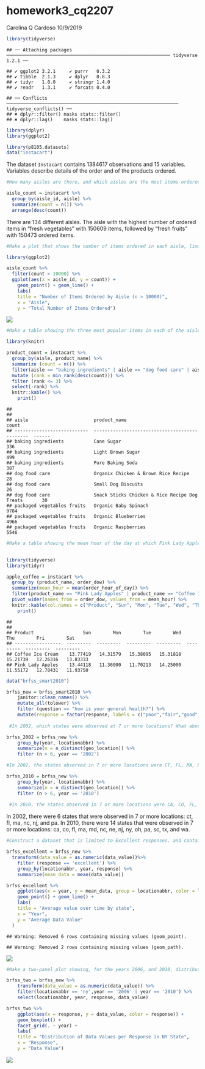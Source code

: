 homework3\_cq2207
================
Carolina Q Cardoso
10/9/2019

``` r
library(tidyverse)
```

    ## ── Attaching packages ──────────────────────────────────────────────────────────── tidyverse 1.2.1 ──

    ## ✔ ggplot2 3.2.1     ✔ purrr   0.3.2
    ## ✔ tibble  2.1.3     ✔ dplyr   0.8.3
    ## ✔ tidyr   1.0.0     ✔ stringr 1.4.0
    ## ✔ readr   1.3.1     ✔ forcats 0.4.0

    ## ── Conflicts ─────────────────────────────────────────────────────────────── tidyverse_conflicts() ──
    ## ✖ dplyr::filter() masks stats::filter()
    ## ✖ dplyr::lag()    masks stats::lag()

``` r
library(dplyr)
library(ggplot2)

library(p8105.datasets)
data("instacart")
```

The dataset `Instacart` contains 1384617 observations and 15 variables.
Variables describe details of the order and of the products
ordered.

``` r
#How many aisles are there, and which aisles are the most items ordered from?

aisle_count = instacart %>%
  group_by(aisle_id, aisle) %>%
  summarize(count = n()) %>%
  arrange(desc(count))
```

There are 134 different aisles. The aisle with the highest number of
ordered items in “fresh vegetables” with 150609 items, followed by
“fresh fruits” with 150473 ordered
items.

``` r
#Make a plot that shows the number of items ordered in each aisle, limiting this to aisles with more than 10000 items ordered. Arrange aisles sensibly, and organize your plot so others can read it.

library(ggplot2)

aisle_count %>%
  filter(count > 10000) %>%
  ggplot(aes(x = aisle_id, y = count)) + 
    geom_point() + geom_line() + 
    labs(
    title = "Number of Items Ordered by Aisle (n > 10000)",
    x = "Aisle",
    y = "Total Number of Items Ordered")
```

![](homework3_cq2207_files/figure-gfm/-%20problem1_cont2-1.png)<!-- -->

``` r
#Make a table showing the three most popular items in each of the aisles “baking ingredients”, “dog food care”, and “packaged vegetables fruits”. Include the number of times each item is ordered in your table.

library(knitr)

product_count = instacart %>%
  group_by(aisle, product_name) %>%
  summarize (count = n()) %>%
  filter(aisle == "baking ingredients" | aisle == "dog food care" | aisle == "packaged vegetables fruits") %>%
  mutate (rank = min_rank(desc(count))) %>%
  filter (rank <= 3) %>%
  select(-rank) %>% 
  knitr::kable() %>% 
    print()
```

    ## 
    ## 
    ## aisle                        product_name                                     count
    ## ---------------------------  ----------------------------------------------  ------
    ## baking ingredients           Cane Sugar                                         336
    ## baking ingredients           Light Brown Sugar                                  499
    ## baking ingredients           Pure Baking Soda                                   387
    ## dog food care                Organix Chicken & Brown Rice Recipe                 28
    ## dog food care                Small Dog Biscuits                                  26
    ## dog food care                Snack Sticks Chicken & Rice Recipe Dog Treats       30
    ## packaged vegetables fruits   Organic Baby Spinach                              9784
    ## packaged vegetables fruits   Organic Blueberries                               4966
    ## packaged vegetables fruits   Organic Raspberries                               5546

``` r
#Make a table showing the mean hour of the day at which Pink Lady Apples and Coffee Ice Cream are ordered on each day of the week; format this table for human readers (i.e. produce a 2 x 7 table)
  

library(tidyverse)
library(tidyr)

apple_coffee = instacart %>% 
  group_by (product_name, order_dow) %>%
  summarize(mean_hour = mean(order_hour_of_day)) %>%
  filter(product_name == "Pink Lady Apples" | product_name == "Coffee Ice Cream")%>%
  pivot_wider(names_from = order_dow, values_from = mean_hour) %>%
  knitr::kable(col.names = c("Product", "Sun", "Mon", "Tue", "Wed", "Thu", "Fri", "Sat")) %>% 
    print()
```

    ## 
    ## 
    ## Product                  Sun        Mon        Tue        Wed        Thu        Fri        Sat
    ## -----------------  ---------  ---------  ---------  ---------  ---------  ---------  ---------
    ## Coffee Ice Cream    13.77419   14.31579   15.38095   15.31818   15.21739   12.26316   13.83333
    ## Pink Lady Apples    13.44118   11.36000   11.70213   14.25000   11.55172   12.78431   11.93750

``` r
data("brfss_smart2010")

brfss_new = brfss_smart2010 %>% 
    janitor::clean_names() %>%
    mutate_all(tolower) %>%
    filter (question == "how is your general health?") %>%
    mutate(response = factor(response, labels = c("poor","fair","good","very good","excellent")))
    
 #In 2002, which states were observed at 7 or more locations? What about in 2010?

brfss_2002 = brfss_new %>%
    group_by(year, locationabbr) %>%
    summarize(n = n_distinct(geo_location)) %>%
    filter (n > 6, year == '2002')

#In 2002, the states observed in 7 or more locations were CT, FL, MA, NC, NJ, PA

brfss_2010 = brfss_new %>%
    group_by(year, locationabbr) %>%
    summarize(n = n_distinct(geo_location)) %>%
    filter (n > 6, year == '2010')
    
 #In 2010, the states observed in 7 or more locations were CA, CO, FL, MA, MD, NC, NE, NJ, NY, OH, PA, SC, TX, WA 
```

In 2002, there were 6 states that were observed in 7 or more locations:
ct, fl, ma, nc, nj, and pa. In 2010, there were 14 states that were
observed in 7 or more locations: ca, co, fl, ma, md, nc, ne, nj, ny, oh,
pa, sc, tx, and
wa.

``` r
#Construct a dataset that is limited to Excellent responses, and contains, year, state, and a variable that averages the data_value across locations within a state. Make a “spaghetti” plot of this average value over time within a state (that is, make a plot showing a line for each state across years – the geom_line geometry and group aesthetic will help).

brfss_excellent = brfss_new %>%
  transform(data_value = as.numeric(data_value))%>%
    filter (response == 'excellent') %>%
    group_by(locationabbr, year, response) %>%
    summarize(mean_data = mean(data_value))

brfss_excellent %>% 
    ggplot(aes(x = year, y = mean_data, group = locationabbr, color = locationabbr)) + 
    geom_point() + geom_line() +
    labs(
    title = "Average value over time by state",
    x = "Year",
    y = "Average Data Value"
  )
```

    ## Warning: Removed 6 rows containing missing values (geom_point).

    ## Warning: Removed 2 rows containing missing values (geom_path).

![](homework3_cq2207_files/figure-gfm/problem2_cont-1.png)<!-- -->

``` r
#Make a two-panel plot showing, for the years 2006, and 2010, distribution of data_value for responses (“Poor” to “Excellent”) among locations in NY State.

brfss_two = brfss_new %>%
    transform(data_value = as.numeric(data_value)) %>%
    filter(locationabbr == 'ny',year == '2006' | year == '2010') %>%
    select(locationabbr, year, response, data_value)

brfss_two %>%
    ggplot(aes(x = response, y = data_value, color = response)) + 
    geom_boxplot() + 
    facet_grid(. ~ year) + 
    labs(
    title = "Distribution of Data Values per Response in NY State",
    x = "Response",
    y = "Data Value")
```

![](homework3_cq2207_files/figure-gfm/problem2_cont-2.png)<!-- -->
